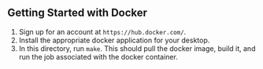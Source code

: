 ## Getting Started with Docker

1. Sign up for an account at `https://hub.docker.com/`.
2. Install the appropriate docker application for your desktop.
3. In this directory, run `make`. This should pull the docker image, build it, and run the job associated with the docker container.

